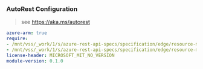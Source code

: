 ### AutoRest Configuration

> see https://aka.ms/autorest

``` yaml
azure-arm: true
require:
- /mnt/vss/_work/1/s/azure-rest-api-specs/specification/edge/resource-manager/Microsoft.Edge/sites/readme.md
- /mnt/vss/_work/1/s/azure-rest-api-specs/specification/edge/resource-manager/Microsoft.Edge/sites/readme.go.md
license-header: MICROSOFT_MIT_NO_VERSION
module-version: 0.1.0

```